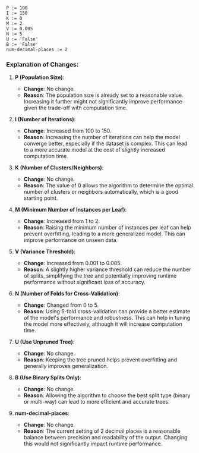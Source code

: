 ```plaintext
P := 100
I := 150
K := 0
M := 2
V := 0.005
N := 5
U := 'False'
B := 'False'
num-decimal-places := 2
```

### Explanation of Changes:

1. **P (Population Size)**:
   - **Change**: No change.
   - **Reason**: The population size is already set to a reasonable value. Increasing it further might not significantly improve performance given the trade-off with computation time.

2. **I (Number of Iterations)**:
   - **Change**: Increased from 100 to 150.
   - **Reason**: Increasing the number of iterations can help the model converge better, especially if the dataset is complex. This can lead to a more accurate model at the cost of slightly increased computation time.

3. **K (Number of Clusters/Neighbors)**:
   - **Change**: No change.
   - **Reason**: The value of 0 allows the algorithm to determine the optimal number of clusters or neighbors automatically, which is a good starting point.

4. **M (Minimum Number of Instances per Leaf)**:
   - **Change**: Increased from 1 to 2.
   - **Reason**: Raising the minimum number of instances per leaf can help prevent overfitting, leading to a more generalized model. This can improve performance on unseen data.

5. **V (Variance Threshold)**:
   - **Change**: Increased from 0.001 to 0.005.
   - **Reason**: A slightly higher variance threshold can reduce the number of splits, simplifying the tree and potentially improving runtime performance without significant loss of accuracy.

6. **N (Number of Folds for Cross-Validation)**:
   - **Change**: Changed from 0 to 5.
   - **Reason**: Using 5-fold cross-validation can provide a better estimate of the model's performance and robustness. This can help in tuning the model more effectively, although it will increase computation time.

7. **U (Use Unpruned Tree)**:
   - **Change**: No change.
   - **Reason**: Keeping the tree pruned helps prevent overfitting and generally improves generalization.

8. **B (Use Binary Splits Only)**:
   - **Change**: No change.
   - **Reason**: Allowing the algorithm to choose the best split type (binary or multi-way) can lead to more efficient and accurate trees.

9. **num-decimal-places**:
   - **Change**: No change.
   - **Reason**: The current setting of 2 decimal places is a reasonable balance between precision and readability of the output. Changing this would not significantly impact runtime performance.